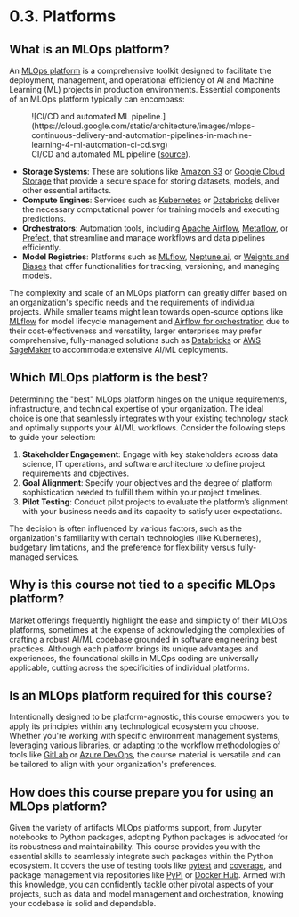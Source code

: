 # 0.3. Platforms

## What is an MLOps platform?

An [MLOps platform](https://aws.amazon.com/what-is/mlops/) is a comprehensive toolkit designed to facilitate the deployment, management, and operational efficiency of AI and Machine Learning (ML) projects in production environments. Essential components of an MLOps platform typically can encompass:

<figure markdown="span">
  ![CI/CD and automated ML pipeline.](https://cloud.google.com/static/architecture/images/mlops-continuous-delivery-and-automation-pipelines-in-machine-learning-4-ml-automation-ci-cd.svg)
  <figcaption>CI/CD and automated ML pipeline (<a href="https://cloud.google.com/architecture/mlops-continuous-delivery-and-automation-pipelines-in-machine-learning#mlops_level_2_cicd_pipeline_automation">source</a>).</figcaption>
</figure>

- **Storage Systems**: These are solutions like [Amazon S3](https://aws.amazon.com/s3/) or [Google Cloud Storage](https://cloud.google.com/storage) that provide a secure space for storing datasets, models, and other essential artifacts.
- **Compute Engines**: Services such as [Kubernetes](https://kubernetes.io/) or [Databricks](https://databricks.com/) deliver the necessary computational power for training models and executing predictions.
- **Orchestrators**: Automation tools, including [Apache Airflow](https://airflow.apache.org/), [Metaflow](https://metaflow.org/), or [Prefect](https://www.prefect.io/), that streamline and manage workflows and data pipelines efficiently.
- **Model Registries**: Platforms such as [MLflow](https://mlflow.org/), [Neptune.ai](https://neptune.ai/), or [Weights and Biases](https://wandb.ai/site) that offer functionalities for tracking, versioning, and managing models.

The complexity and scale of an MLOps platform can greatly differ based on an organization's specific needs and the requirements of individual projects. While smaller teams might lean towards open-source options like [MLflow](https://mlflow.org/) for model lifecycle management and [Airflow for orchestration](https://airflow.apache.org/) due to their cost-effectiveness and versatility, larger enterprises may prefer comprehensive, fully-managed solutions such as [Databricks](https://databricks.com) or [AWS SageMaker](https://aws.amazon.com/sagemaker/) to accommodate extensive AI/ML deployments.

## Which MLOps platform is the best?

Determining the "best" MLOps platform hinges on the unique requirements, infrastructure, and technical expertise of your organization. The ideal choice is one that seamlessly integrates with your existing technology stack and optimally supports your AI/ML workflows. Consider the following steps to guide your selection:

1. **Stakeholder Engagement**: Engage with key stakeholders across data science, IT operations, and software architecture to define project requirements and objectives.
2. **Goal Alignment**: Specify your objectives and the degree of platform sophistication needed to fulfill them within your project timelines.
3. **Pilot Testing**: Conduct pilot projects to evaluate the platform’s alignment with your business needs and its capacity to satisfy user expectations.

The decision is often influenced by various factors, such as the organization's familiarity with certain technologies (like Kubernetes), budgetary limitations, and the preference for flexibility versus fully-managed services.

## Why is this course not tied to a specific MLOps platform?

Market offerings frequently highlight the ease and simplicity of their MLOps platforms, sometimes at the expense of acknowledging the complexities of crafting a robust AI/ML codebase grounded in software engineering best practices. Although each platform brings its unique advantages and experiences, the foundational skills in MLOps coding are universally applicable, cutting across the specificities of individual platforms.

## Is an MLOps platform required for this course?

Intentionally designed to be platform-agnostic, this course empowers you to apply its principles within any technological ecosystem you choose. Whether you're working with specific environment management systems, leveraging various libraries, or adapting to the workflow methodologies of tools like [GitLab](https://about.gitlab.com/) or [Azure DevOps](https://azure.microsoft.com/en-us/products/devops), the course material is versatile and can be tailored to align with your organization's preferences.

## How does this course prepare you for using an MLOps platform?

Given the variety of artifacts MLOps platforms support, from Jupyter notebooks to Python packages, adopting Python packages is advocated for its robustness and maintainability. This course provides you with the essential skills to seamlessly integrate such packages within the Python ecosystem. It covers the use of testing tools like [pytest](https://docs.pytest.org/) and [coverage](https://coverage.readthedocs.io/), and package management via repositories like [PyPI](https://pypi.org/) or [Docker Hub](https://hub.docker.com/). Armed with this knowledge, you can confidently tackle other pivotal aspects of your projects, such as data and model management and orchestration, knowing your codebase is solid and dependable.